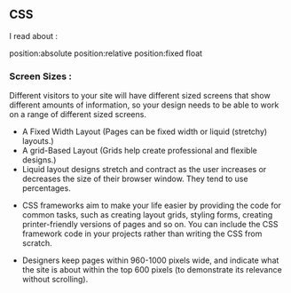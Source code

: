 ## CSS

I read about :

position:absolute
position:relative
position:fixed
float
### Screen Sizes :

Different visitors to your site will have different sized screens that show different amounts of information, so your design needs to be able to work on a range of different sized screens.

- A Fixed Width Layout (Pages can be fixed width or liquid (stretchy) layouts.)
- A grid-Based Layout (Grids help create professional and flexible designs.)
- Liquid layout designs stretch and contract as the user increases or decreases the size of their browser window. They tend to use percentages.


* CSS frameworks aim to make your life easier by providing the code for common tasks, such as creating layout grids, styling forms, creating printer-friendly versions of pages and so on. You can include the CSS framework code in your projects rather than writing the CSS from scratch.


* Designers keep pages within 960-1000 pixels wide, and indicate what the site is about within the top 600 pixels (to demonstrate its relevance without scrolling).